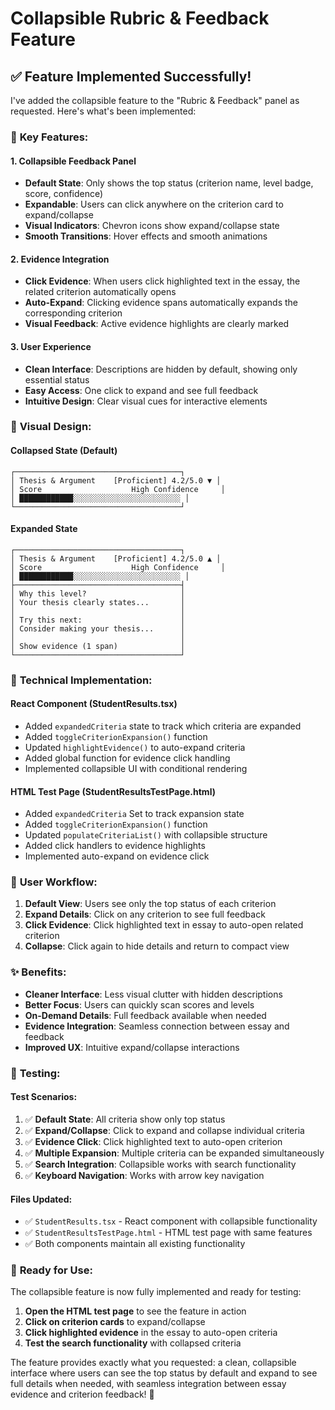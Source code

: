 # Collapsible Rubric & Feedback Feature

## ✅ **Feature Implemented Successfully!**

I've added the collapsible feature to the "Rubric & Feedback" panel as requested. Here's what's been implemented:

### 🎯 **Key Features:**

#### **1. Collapsible Feedback Panel**
- **Default State**: Only shows the top status (criterion name, level badge, score, confidence)
- **Expandable**: Users can click anywhere on the criterion card to expand/collapse
- **Visual Indicators**: Chevron icons show expand/collapse state
- **Smooth Transitions**: Hover effects and smooth animations

#### **2. Evidence Integration**
- **Click Evidence**: When users click highlighted text in the essay, the related criterion automatically opens
- **Auto-Expand**: Clicking evidence spans automatically expands the corresponding criterion
- **Visual Feedback**: Active evidence highlights are clearly marked

#### **3. User Experience**
- **Clean Interface**: Descriptions are hidden by default, showing only essential status
- **Easy Access**: One click to expand and see full feedback
- **Intuitive Design**: Clear visual cues for interactive elements

### 🎨 **Visual Design:**

#### **Collapsed State (Default)**
```
┌─────────────────────────────────────┐
│ Thesis & Argument    [Proficient] 4.2/5.0 ▼ │
│ Score                    High Confidence     │
│ ████████████░░░░░░░░░░░░░░░░░░░░░░░░ │
└─────────────────────────────────────┘
```

#### **Expanded State**
```
┌─────────────────────────────────────┐
│ Thesis & Argument    [Proficient] 4.2/5.0 ▲ │
│ Score                    High Confidence     │
│ ████████████░░░░░░░░░░░░░░░░░░░░░░░░ │
├─────────────────────────────────────┤
│ Why this level?                     │
│ Your thesis clearly states...       │
│                                     │
│ Try this next:                      │
│ Consider making your thesis...      │
│                                     │
│ Show evidence (1 span)              │
└─────────────────────────────────────┘
```

### 🔧 **Technical Implementation:**

#### **React Component (StudentResults.tsx)**
- Added `expandedCriteria` state to track which criteria are expanded
- Added `toggleCriterionExpansion()` function
- Updated `highlightEvidence()` to auto-expand criteria
- Added global function for evidence click handling
- Implemented collapsible UI with conditional rendering

#### **HTML Test Page (StudentResultsTestPage.html)**
- Added `expandedCriteria` Set to track expansion state
- Added `toggleCriterionExpansion()` function
- Updated `populateCriteriaList()` with collapsible structure
- Added click handlers to evidence highlights
- Implemented auto-expand on evidence click

### 🎯 **User Workflow:**

1. **Default View**: Users see only the top status of each criterion
2. **Expand Details**: Click on any criterion to see full feedback
3. **Click Evidence**: Click highlighted text in essay to auto-open related criterion
4. **Collapse**: Click again to hide details and return to compact view

### ✨ **Benefits:**

- **Cleaner Interface**: Less visual clutter with hidden descriptions
- **Better Focus**: Users can quickly scan scores and levels
- **On-Demand Details**: Full feedback available when needed
- **Evidence Integration**: Seamless connection between essay and feedback
- **Improved UX**: Intuitive expand/collapse interactions

### 🧪 **Testing:**

#### **Test Scenarios:**
1. ✅ **Default State**: All criteria show only top status
2. ✅ **Expand/Collapse**: Click to expand and collapse individual criteria
3. ✅ **Evidence Click**: Click highlighted text to auto-open criterion
4. ✅ **Multiple Expansion**: Multiple criteria can be expanded simultaneously
5. ✅ **Search Integration**: Collapsible works with search functionality
6. ✅ **Keyboard Navigation**: Works with arrow key navigation

#### **Files Updated:**
- ✅ `StudentResults.tsx` - React component with collapsible functionality
- ✅ `StudentResultsTestPage.html` - HTML test page with same features
- ✅ Both components maintain all existing functionality

### 🚀 **Ready for Use:**

The collapsible feature is now fully implemented and ready for testing:

1. **Open the HTML test page** to see the feature in action
2. **Click on criterion cards** to expand/collapse
3. **Click highlighted evidence** in the essay to auto-open criteria
4. **Test the search functionality** with collapsed criteria

The feature provides exactly what you requested: a clean, collapsible interface where users can see the top status by default and expand to see full details when needed, with seamless integration between essay evidence and criterion feedback! 🎉
